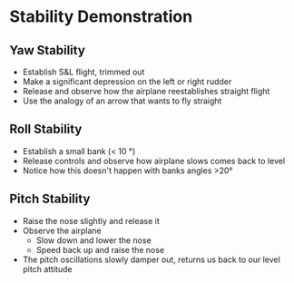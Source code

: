 # Stability Demonstration

## Yaw Stability

- Establish S&L flight, trimmed out
- Make a significant depression on the left or right rudder
- Release and observe how the airplane reestablishes straight flight
- Use the analogy of an arrow that wants to fly straight

## Roll Stability

- Establish a small bank (&lt; 10 &deg;)
- Release controls and observe how airplane slows comes back to level
- Notice how this doesn't happen with banks angles &gt;20&deg;

## Pitch Stability

- Raise the nose slightly and release it
- Observe the airplane
  - Slow down and lower the nose
  - Speed back up and raise the nose
- The pitch oscillations slowly damper out, returns us back to our level pitch attitude